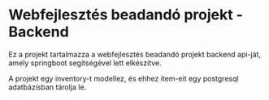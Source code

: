 # Webfejlesztés beadandó projekt - Backend

Ez a projekt tartalmazza a webfejlesztés beadandó projekt backend api-ját, amely springboot segítségével lett elkészítve.

A projekt egy inventory-t modellez, és ehhez item-eit egy postgresql adatbázisban tárolja le.
